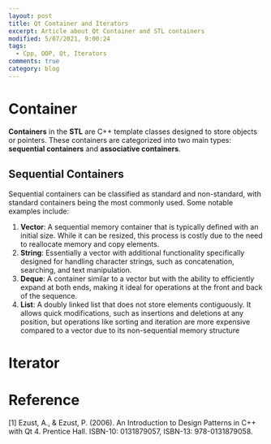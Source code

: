 ```yaml
---
layout: post
title: Qt Container and Iterators
excerpt: Article about Qt Container and STL containers
modified: 5/07/2021, 9:00:24
tags:
  - Cpp, OOP, Qt, Iterators
comments: true
category: blog
---
```

# Container
**Containers** in the **STL** are C++ template classes designed to store objects or pointers. These containers are categorized into two main types: **sequential containers** and **associative containers**.

## Sequential Containers
Sequential containers can be classified as standard and non-standard, with standard containers being the most commonly used. Some notable examples include:

1. **Vector**: A sequential memory container that is typically defined with an initial size. While it can be resized, this process is costly due to the need to reallocate memory and copy elements.
2. **String**: Essentially a vector<char> with additional functionality specifically designed for handling character strings, such as concatenation, searching, and text manipulation.
3. **Deque**: A container similar to a vector but with the ability to efficiently expand at both ends, making it ideal for operations at the front and back of the sequence.
4. **List**: A doubly linked list that does not store elements contiguously. It allows quick modifications, such as insertions and deletions at any position, but operations like sorting and iteration are more expensive compared to a vector due to its non-sequential memory structure

## 

# Iterator

# Reference
[1] Ezust, A., & Ezust, P. (2006). An Introduction to Design Patterns in C++ with Qt 4. Prentice Hall. ISBN-10: 0131879057, ISBN-13: 978-0131879058.
